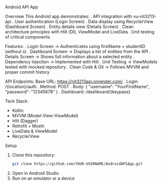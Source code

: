 Android API App

Overview
This Android app demonstrates:
. API integration with vu-nit3213-api
. User authentication (Login Screen)
. Data display using RecyclerView (Dashboard Screen)
. Entity details view (Details Screen)
. Clean architecture principles with Hilt (DI), ViewModel and LiveData
. Unit testing of critical components

Features:
. Login Screen -> Authenticates using firstName + studentID (without s)
. Dashboard Screen -> Displays a list of entities from the API
. Details Screen -> Shows full information about a selected entity
. Dependency Injection -> Implemented with Hilt
. Unit Testing -> ViewModels tested with mocked repository
. Clean Code & Git -> Follows MVVM and proper commit history

API Endpoints:
Base URL: https://nit3213api.onrender.com/
. Login: /{location}/auth
   . Method: POST
   . Body: 
   {
   "username": "YourFirstName",
   "password": "12345678"
   }
. Dashboard: /dashboard/{keypass}

Teck Stack:
- Kotlin
- MVVM (Model-View-ViewModel)
- Hilt (Dagger)
- Retrofit + Moshi
- LiveData & ViewModel
- RecyclerView

Setup
1. Clone this repository:
   ```bash
   git clone https://github.com/YOUR-USERNAME/AndroidAPIApp.git
2. Open in Android Studio
3. Run on an emulator or a device

